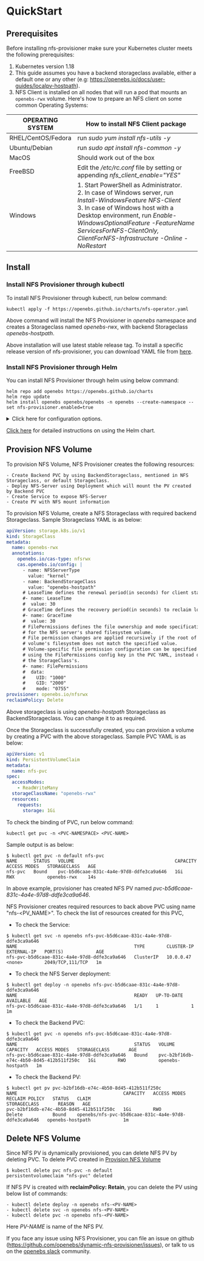 # QuickStart
## Prerequisites
Before installing nfs-provisioner make sure your Kubernetes cluster meets the following prerequisites:

1. Kubernetes version 1.18
2. This guide assumes you have a backend storageclass available, either a default one or any other (e.g: https://openebs.io/docs/user-guides/localpv-hostpath).
3. NFS Client is installed on all nodes that will run a pod that mounts an `openebs-rwx` volume.
   Here's how to prepare an NFS client on some common Operating Systems:

| OPERATING SYSTEM |  How to install NFS Client package                                |
| ---------------- | -------------------------------------------------------- |
| RHEL/CentOS/Fedora  |run *sudo yum install nfs-utils -y*      |
| Ubuntu/Debian   |run *sudo apt install nfs-common -y*     |
| MacOS     |Should work out of the box |
| FreeBSD  |Edit the */etc/rc.conf* file by setting or appending *nfs_client_enable="YES"* |
| Windows   |1. Start PowerShell as Administrator.<br/>2. In case of Windows server, run *Install-WindowsFeature NFS-Client*<br/>3. In case of Windows host with a Desktop environment, run *Enable-WindowsOptionalFeature -FeatureName ServicesForNFS-ClientOnly, ClientForNFS-Infrastructure -Online -NoRestart* |

## Install
### Install NFS Provisioner through kubectl
To install NFS Provisioner through kubectl, run below command:
```
kubectl apply -f https://openebs.github.io/charts/nfs-operator.yaml
```

Above command will install the NFS Provisioner in *openebs* namespace and creates a Storageclass named *openebs-rwx*, with backend Storageclass *openebs-hostpath*.

Above installation will use latest stable release tag. To install a specific release version of nfs-provisioner, you can download YAML file from [here](https://github.com/openebs/charts/tree/gh-pages).


### Install NFS Provisioner through Helm
You can install NFS Provisioner through helm using below command:

```
helm repo add openebs https://openebs.github.io/charts
helm repo update
helm install openebs openebs/openebs -n openebs --create-namespace --set nfs-provisioner.enabled=true
```

<details>
  <summary>Click here for configuration options.</summary>

  1. Install OpenEBS NFS Provisioner without NDM and Dynamic LocalPV Provisioner.

     You may choose to exclude the NDM and LocalPV subchart from installation if...
     - you want to only use OpenEBS NFS Provisioner
     - you already have NDM and LocalPV installed. Check if
        - NDM pods exist with the command `kubectl get pods -n openebs -l 'openebs.io/component-name in (ndm, ndm-operator)'`
        - LocalPV pods exists with the command `kubectl get pods -n openebs -l 'openebs.io/component-name in (openebs-localpv-provisioner)'`

```console
helm install openebs openebs/openebs -n openebs --create-namespace \
  --set ndm.enabled=false \
  --set ndmOperator.enabled=false \
  --set localprovisioner.enabled=false  \
  --set nfs-provisioner.enabled=true
```
</details>

[Click here](https://github.com/openebs/dynamic-nfs-provisioner/tree/develop/deploy/helm/charts) for detailed instructions on using the Helm chart.

## Provision NFS Volume
To provision NFS Volume, NFS Provisioner creates the following resources:

    - Create Backend PVC by using BackendStorageclass, mentioned in NFS Storageclass, or default Storageclass.
    - Deploy NFS-Server using Deployment which will mount the PV created by Backend PVC
    - Create Service to expose NFS-Server
    - Create PV with NFS mount information

To provision NFS Volume, create a NFS Storageclass with required backend Storageclass. Sample Storageclass YAML is as below:

```yaml
apiVersion: storage.k8s.io/v1
kind: StorageClass
metadata:
  name: openebs-rwx
  annotations:
    openebs.io/cas-type: nfsrwx
    cas.openebs.io/config: |
      - name: NFSServerType
        value: "kernel"
      - name: BackendStorageClass
        value: "openebs-hostpath"
      # LeaseTime defines the renewal period(in seconds) for client state
      #- name: LeaseTime
      #  value: 30
      # GraceTime defines the recovery period(in seconds) to reclaim locks
      #- name: GraceTime
      #  value: 30
      # FilePermissions defines the file ownership and mode specifications
      # for the NFS server's shared filesystem volume.
      # File permission changes are applied recursively if the root of the
      # volume's filesystem does not match the specified value.
      # Volume-specific file permission configuration can be specified by
      # using the FilePermissions config key in the PVC YAML, instead of
      # the StorageClass's.
      #- name: FilePermissions
      #  data:
      #    UID: "1000"
      #    GID: "2000"
      #    mode: "0755"
provisioner: openebs.io/nfsrwx
reclaimPolicy: Delete
```

Above storageclass is using *openebs-hostpath* Storageclass as BackendStorageclass. You can change it to as required.

Once the Storageclass is successfully created, you can provision a volume by creating a PVC with the above storageclass. Sample PVC YAML is as below:

```yaml
apiVersion: v1
kind: PersistentVolumeClaim
metadata:
  name: nfs-pvc
spec:
  accessModes:
    - ReadWriteMany
  storageClassName: "openebs-rwx"
  resources:
    requests:
      storage: 1Gi
```

To check the binding of PVC, run below command:
```
kubectl get pvc -n <PVC-NAMESPACE> <PVC-NAME>
```

Sample output is as below:
```
$ kubectl get pvc -n default nfs-pvc
NAME      STATUS   VOLUME                                     CAPACITY   ACCESS MODES   STORAGECLASS   AGE
nfs-pvc   Bound    pvc-b5d6caae-831c-4a4e-97d8-ddfe3ca9a646   1Gi        RWX            openebs-rwx    14s
```
In above example, provisioner has created NFS PV named *pvc-b5d6caae-831c-4a4e-97d8-ddfe3ca9a646*.


NFS Provisioner creates required resources to back above PVC using name "nfs-<PV_NAME>". To check the list of resources created for this PVC,

- To check the Service:
```
$ kubectl get svc -n openebs nfs-pvc-b5d6caae-831c-4a4e-97d8-ddfe3ca9a646
NAME                                           TYPE        CLUSTER-IP   EXTERNAL-IP   PORT(S)            AGE
nfs-pvc-b5d6caae-831c-4a4e-97d8-ddfe3ca9a646   ClusterIP   10.0.0.47    <none>        2049/TCP,111/TCP   1m
```

- To check the NFS Server deployment:
```
$ kubectl get deploy -n openebs nfs-pvc-b5d6caae-831c-4a4e-97d8-ddfe3ca9a646
NAME                                           READY   UP-TO-DATE   AVAILABLE   AGE
nfs-pvc-b5d6caae-831c-4a4e-97d8-ddfe3ca9a646   1/1     1            1           1m
```

- To check the Backend PVC:
```
$ kubectl get pvc -n openebs nfs-pvc-b5d6caae-831c-4a4e-97d8-ddfe3ca9a646
NAME                                           STATUS   VOLUME                                     CAPACITY   ACCESS MODES   STORAGECLASS       AGE
nfs-pvc-b5d6caae-831c-4a4e-97d8-ddfe3ca9a646   Bound    pvc-b2bf16db-e74c-4b50-8d45-412b511f250c   1Gi        RWO            openebs-hostpath   1m
```

- To check the Backend PV:
```
$ kubectl get pv pvc-b2bf16db-e74c-4b50-8d45-412b511f250c
NAME                                       CAPACITY   ACCESS MODES   RECLAIM POLICY   STATUS   CLAIM                                                  STORAGECLASS       REASON   AGE
pvc-b2bf16db-e74c-4b50-8d45-412b511f250c   1Gi        RWO            Delete           Bound    openebs/nfs-pvc-b5d6caae-831c-4a4e-97d8-ddfe3ca9a646   openebs-hostpath            1m
```

## Delete NFS Volume
Since NFS PV is dynamically provisioned, you can delete NFS PV by deleting PVC.
To delete PVC created in [Provision NFS Volume](#provision-nfs-volume)

```
$ kubectl delete pvc nfs-pvc -n default
persistentvolumeclaim "nfs-pvc" deleted
```

If NFS PV is created with **reclaimPolicy: Retain**, you can delete the PV using below list of commands:
```
- kubectl delete deploy -n openebs nfs-<PV-NAME>
- kubectl delete svc -n openebs nfs-<PV-NAME>
- kubectl delete pvc -n openebs nfs-<PV-NAME>
```
Here *PV-NAME* is name of the NFS PV.


If you face any issue using NFS Provisioner, you can file an issue on github (https://github.com/openebs/dynamic-nfs-provisioner/issues), or talk to us on the [openebs slack](https://kubernetes.slack.com/messages/openebs/) community.
